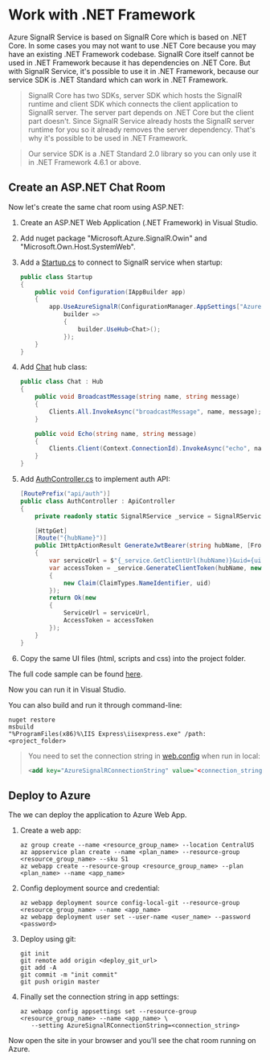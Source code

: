# Work with .NET Framework

Azure SignalR Service is based on SignalR Core which is based on .NET Core.
In some cases you may not want to use .NET Core because you may have an existing .NET Framework codebase.
SignalR Core itself cannot be used in .NET Framework because it has dependencies on .NET Core.
But with SignalR Service, it's possible to use it in .NET Framework, because our service SDK is .NET Standard which can work in .NET Framework.

> SignalR Core has two SDKs, server SDK which hosts the SignalR runtime and client SDK which connects the client application to SignalR server.
The server part depends on .NET Core but the client part doesn't.
Since SignalR Service already hosts the SignalR server runtime for you so it already removes the server dependency. That's why it's possible to be used in .NET Framework.

> Our service SDK is a .NET Standard 2.0 library so you can only use it in .NET Framework 4.6.1 or above.

## Create an ASP.NET Chat Room

Now let's create the same chat room using ASP.NET:

1.  Create an ASP.NET Web Application (.NET Framework) in Visual Studio.

2.  Add nuget package "Microsoft.Azure.SignalR.Owin" and "Microsoft.Own.Host.SystemWeb".

3.  Add a [Startup.cs](../samples/ChatRoomAspNet/App_Start/Startup.cs) to connect to SignalR service when startup:

    ```cs
    public class Startup
    {
        public void Configuration(IAppBuilder app)
        {
            app.UseAzureSignalR(ConfigurationManager.AppSettings["AzureSignalRConnectionString"],
                builder =>
                {
                    builder.UseHub<Chat>();
                });
        }
    }
    ```

4.  Add [Chat](../samples/ChatRoomAspNet/Hub/Chat.cs) hub class:

    ```cs
    public class Chat : Hub
    {
        public void BroadcastMessage(string name, string message)
        {
            Clients.All.InvokeAsync("broadcastMessage", name, message);
        }

        public void Echo(string name, string message)
        {
            Clients.Client(Context.ConnectionId).InvokeAsync("echo", name, message + " (echo from server)");
        }
    }
    ```

5.  Add [AuthController.cs](../samples/ChatRoomAspNet/Controllers/AuthController.cs) to implement auth API:

    ```cs
    [RoutePrefix("api/auth")]
    public class AuthController : ApiController
    {
        private readonly static SignalRService _service = SignalRService.CreateFromConnectionString(ConfigurationManager.AppSettings["AzureSignalRConnectionString"]);

        [HttpGet]
        [Route("{hubName}")]
        public IHttpActionResult GenerateJwtBearer(string hubName, [FromUri] string uid = null)
        {
            var serviceUrl = $"{_service.GetClientUrl(hubName)}&uid={uid}";
            var accessToken = _service.GenerateClientToken(hubName, new[]
            {
                new Claim(ClaimTypes.NameIdentifier, uid)
            });
            return Ok(new
            {
                ServiceUrl = serviceUrl,
                AccessToken = accessToken
            });
        }
    }
    ```

6.  Copy the same UI files (html, scripts and css) into the project folder.

The full code sample can be found [here](../samples/ChatRoomAspNet).

Now you can run it in Visual Studio.

You can also build and run it through command-line:

```
nuget restore
msbuild
"%ProgramFiles(x86)%\IIS Express\iisexpress.exe" /path:<project_folder>
```

> You need to set the connection string in [web.config](../samples/ChatRoomAspNet/Web.config) when run in local:
> ```xml
> <add key="AzureSignalRConnectionString" value="<connection_string>" />
> ```

## Deploy to Azure

The we can deploy the application to Azure Web App.

1.  Create a web app:

    ```
    az group create --name <resource_group_name> --location CentralUS
    az appservice plan create --name <plan_name> --resource-group <resource_group_name> --sku S1
    az webapp create --resource-group <resource_group_name> --plan <plan_name> --name <app_name>
    ```

2.  Config deployment source and credential:

    ```
    az webapp deployment source config-local-git --resource-group <resource_group_name> --name <app_name>
    az webapp deployment user set --user-name <user_name> --password <password>
    ```

3.  Deploy using git:

    ```
    git init
    git remote add origin <deploy_git_url>
    git add -A
    git commit -m "init commit"
    git push origin master
    ```

4.  Finally set the connection string in app settings:

    ```
    az webapp config appsettings set --resource-group <resource_group_name> --name <app_name> \
       --setting AzureSignalRConnectionString=<connection_string>
    ```

Now open the site in your browser and you'll see the chat room running on Azure.
